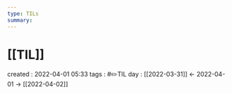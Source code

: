 ```yaml
---
type: TILs
summary: 
---
```


# [[TIL]]
created : 2022-04-01 05:33
tags : #✏️TIL
day : [[2022-03-31]] ← 2022-04-01 → [[2022-04-02]]
